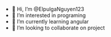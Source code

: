 - 👋 Hi, I’m @ElpulgaNguyen123
- 👀 I’m interested in programing
- 🌱 I’m currently learning angular
- 💞️ I’m looking to collaborate on project

<!---
ElpulgaNguyen123/ElpulgaNguyen123 is a ✨ special ✨ repository because its `README.md` (this file) appears on your GitHub profile.
You can click the Preview link to take a look at your changes.
--->
